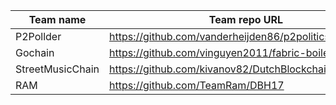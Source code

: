 Team name | Team repo URL | SHA | Score
--- | --- | --- | ---
P2Pollder | https://github.com/vanderheijden86/p2politics | e04bfcf318323136c32c8d762a70fcd731c3db32 | 8
Gochain | https://github.com/vinguyen2011/fabric-boilerplate | 9f4f3f8e3b3030d5e38d1a0565191ae60b028e41 | 6
StreetMusicChain | https://github.com/kivanov82/DutchBlockchainHackathon | 8a69cfe4454e01437b4fdcc62091b6902f36c80f | 10
RAM | https://github.com/TeamRam/DBH17 | 2d57bb16720babf20b59419177608fd79eda5bea | 8








